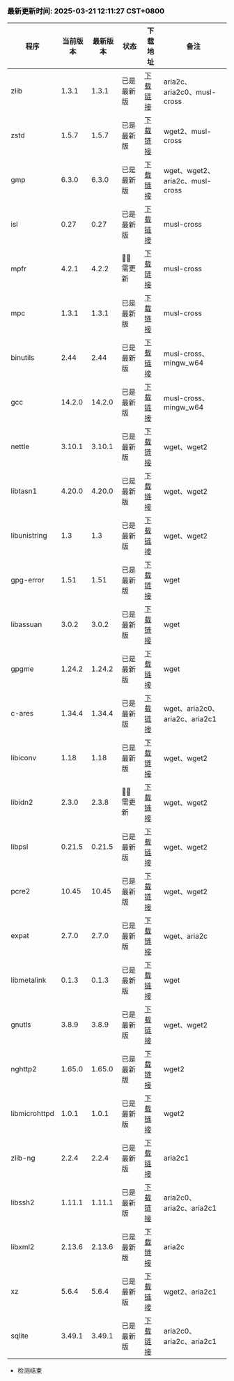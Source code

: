 ### <b><span style="color:black">最新更新时间: 2025-03-21 12:11:27 CST+0800</span></b> ###
| 程序 | 当前版本 | 最新版本 | 状态 | 下载地址 | 备注 |
| --- | --- | --- | --- | --- | --- |
| zlib | 1.3.1 | 1.3.1 | 已是最新版 | [下载链接](https://github.com/madler/zlib/releases/download/v1.3.1/zlib-1.3.1.tar.gz) | aria2c、aria2c0、musl-cross |
| zstd | 1.5.7 | 1.5.7 | 已是最新版 | [下载链接](https://github.com/facebook/zstd/releases/download/v1.5.7/zstd-1.5.7.tar.gz) | wget2、musl-cross |
| gmp | 6.3.0 | 6.3.0 | 已是最新版 | [下载链接](https://ftp.gnu.org/gnu/gmp/gmp-6.3.0.tar.xz) | wget、wget2、aria2c、musl-cross |
| isl | 0.27 | 0.27 | 已是最新版 | [下载链接](https://libisl.sourceforge.io/isl-0.27.tar.xz) | musl-cross |
| mpfr | 4.2.1 | 4.2.2 | 🔴🔴 需更新 | [下载链接](https://ftp.gnu.org/gnu/mpfr/mpfr-4.2.2.tar.xz) | musl-cross |
| mpc | 1.3.1 | 1.3.1 | 已是最新版 | [下载链接](https://ftp.gnu.org/gnu/mpc/mpc-1.3.1.tar.gz) | musl-cross |
| binutils | 2.44 | 2.44 | 已是最新版 | [下载链接](https://ftp.gnu.org/gnu/binutils/binutils-2.44.tar.xz) | musl-cross、mingw_w64 |
| gcc | 14.2.0 | 14.2.0 | 已是最新版 | [下载链接](https://ftp.gnu.org/gnu/gcc/gcc-14.2.0/gcc-14.2.0.tar.xz) | musl-cross、mingw_w64 |
| nettle | 3.10.1 | 3.10.1 | 已是最新版 | [下载链接](https://ftp.gnu.org/gnu/nettle/nettle-3.10.1.tar.gz) | wget、wget2 |
| libtasn1 | 4.20.0 | 4.20.0 | 已是最新版 | [下载链接](https://ftp.gnu.org/gnu/libtasn1/libtasn1-4.20.0.tar.gz) | wget、wget2 |
| libunistring | 1.3 | 1.3 | 已是最新版 | [下载链接](https://ftp.gnu.org/gnu/libunistring/libunistring-1.3.tar.gz) | wget、wget2 |
| gpg-error | 1.51 | 1.51 | 已是最新版 | [下载链接](https://www.gnupg.org/ftp/gcrypt/libgpg-error/libgpg-error-1.51.tar.gz) | wget |
| libassuan | 3.0.2 | 3.0.2 | 已是最新版 | [下载链接](https://www.gnupg.org/ftp/gcrypt/libassuan/libassuan-3.0.2.tar.bz2) | wget |
| gpgme | 1.24.2 | 1.24.2 | 已是最新版 | [下载链接](https://www.gnupg.org/ftp/gcrypt/gpgme/gpgme-1.24.2.tar.bz2) | wget |
| c-ares | 1.34.4 | 1.34.4 | 已是最新版 | [下载链接](https://github.com/c-ares/c-ares/releases/download/v1.34.4/c-ares-1.34.4.tar.gz) | wget、aria2c0、aria2c、aria2c1 |
| libiconv | 1.18 | 1.18 | 已是最新版 | [下载链接](https://ftp.gnu.org/gnu/libiconv/libiconv-1.18.tar.gz) | wget、wget2 |
| libidn2 | 2.3.0 | 2.3.8 | 🔴🔴 需更新 | [下载链接](https://ftp.gnu.org/gnu/libidn/libidn2-2.3.8.tar.gz) | wget、wget2 |
| libpsl | 0.21.5 | 0.21.5 | 已是最新版 | [下载链接](https://github.com/rockdaboot/libpsl/releases/download/0.21.5/libpsl-0.21.5.tar.gz) | wget、wget2 |
| pcre2 | 10.45 | 10.45 | 已是最新版 | [下载链接](https://github.com/PCRE2Project/pcre2/releases/download/pcre2-10.45/pcre2-10.45.tar.bz2) | wget、wget2 |
| expat | 2.7.0 | 2.7.0 | 已是最新版 | [下载链接](https://github.com/libexpat/libexpat/releases/download/R_2_7_0/expat-2.7.0.tar.bz2) | wget、aria2c |
| libmetalink | 0.1.3 | 0.1.3 | 已是最新版 | [下载链接](https://github.com/metalink-dev/libmetalink/releases/download/release-0.1.3/libmetalink-0.1.3.tar.bz2) | wget |
| gnutls | 3.8.9 | 3.8.9 | 已是最新版 | [下载链接](https://www.gnupg.org/ftp/gcrypt/gnutls/v3.8/gnutls-3.8.9.tar.xz) | wget、wget2 |
| nghttp2 | 1.65.0 | 1.65.0 | 已是最新版 | [下载链接](https://github.com/nghttp2/nghttp2/releases/download/v1.65.0/nghttp2-1.65.0.tar.gz) | wget2 |
| libmicrohttpd | 1.0.1 | 1.0.1 | 已是最新版 | [下载链接](https://ftp.gnu.org/gnu/libmicrohttpd/libmicrohttpd-1.0.1.tar.gz) | wget2 |
| zlib-ng | 2.2.4 | 2.2.4 | 已是最新版 | [下载链接](https://github.com/zlib-ng/zlib-ng/releases/download/2.2.4/zlib-ng-win-arm-compat.zip) | aria2c1 |
| libssh2 | 1.11.1 | 1.11.1 | 已是最新版 | [下载链接](https://libssh2.org/download/libssh2-1.11.1.tar.xz) | aria2c0、aria2c、aria2c1 |
| libxml2 | 2.13.6 | 2.13.6 | 已是最新版 | [下载链接](https://download.gnome.org/sources/libxml2/2.13/libxml2-2.13.6.tar.xz) | aria2c |
| xz | 5.6.4 | 5.6.4 | 已是最新版 | [下载链接](https://sourceforge.net/projects/lzmautils/files/xz-5.6.4.tar.xz) | wget2、aria2c1 |
| sqlite | 3.49.1 | 3.49.1 | 已是最新版 | [下载链接](https://www.sqlite.org/autoconf-3490100.tar.gz) | aria2c0、aria2c、aria2c1 |

- 检测结束
